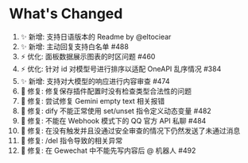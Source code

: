 # What's Changed

1. ✨ 新增: 支持日语版本的 Readme by @eltociear
2. ✨ 新增: 主动回复支持白名单 #488
3. ⚡ 优化: 面板数据展示图表的时区问题 #460
4. ⚡ 优化: 针对 id 对模型号进行排序以适配 OneAPI 乱序情况 #384
5. ✨ 新增: 支持对大模型的响应进行内容审查 #474
6. 🐛 修复: 修复保存插件配置时没有检查类型合法性的问题
7. 🐛 修复: 尝试修复 Gemini empty text 相关报错
8. 🐛 修复: dify 不能正常使用 set/unset 指令定义动态变量 #482
9. 🐛 修复: 不能在 Webhook 模式下的 QQ 官方 API 私聊 #484
10. 🐛 修复: 在没有触发并且没通过安全审查的情况下仍然发送了未通过消息
11. 🐛 修复: /del 指令导致的相关异常
12. 🐛 修复: 在 Gewechat 中不能先写内容后 @ 机器人 #492